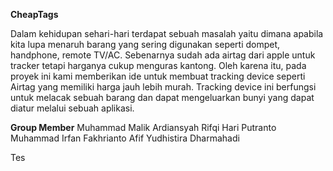 **CheapTags**

Dalam kehidupan sehari-hari terdapat sebuah masalah yaitu dimana apabila kita lupa 
menaruh barang yang sering digunakan seperti dompet, handphone, remote TV/AC. 
Sebenarnya sudah ada airtag dari apple untuk tracker tetapi harganya cukup menguras kantong. 
Oleh karena itu, pada proyek ini kami memberikan ide untuk membuat tracking device 
seperti Airtag yang memiliki harga jauh lebih murah. Tracking device ini berfungsi untuk 
melacak sebuah barang dan dapat mengeluarkan bunyi yang dapat diatur melalui sebuah 
aplikasi.

**Group Member**
Muhammad Malik Ardiansyah
Rifqi Hari Putranto  
Muhammad Irfan Fakhrianto 
Afif Yudhistira Dharmahadi


Tes


 
 
